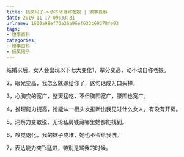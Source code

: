 ```yaml
---
title: 搞笑段子->动不动自称老娘 | 糗事百科
date: 2019-11-17 09:33:31
urlname: 1600a98ef70a26a96ef633c69378fe93
tags: 
- 糗事百科
categories:
- 糗事百科
- 搞笑段子
---
```

结婚以后，女人会出现以下七大变化1，辈分变高，动不动自称老娘。

2，眼光变高，我怎么就嫁给你了，这句话成为口头禅。

3，心胸变的宽广，整天猛吃，不但胸围宽广，腰围也宽广。

4，推理能力提高，她能从一根头发推断出我见过什么女人，有没有开房。

5，洞察力变敏锐，无论私房钱藏哪里她都能找到。

6，嗅觉退化，我的袜子成堆，她也不会给我洗。

7，表达能力突飞猛进，特别是骂我的时候。



